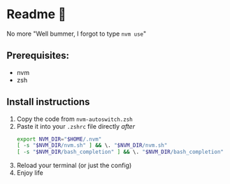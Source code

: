 # Readme 👀

No more "Well bummer, I forgot to type `nvm use`"

## Prerequisites:

- nvm
- zsh

## Install instructions

1. Copy the code from `nvm-autoswitch.zsh`
2. Paste it into your `.zshrc` file directly _after_ 
    ```sh
    export NVM_DIR="$HOME/.nvm"
    [ -s "$NVM_DIR/nvm.sh" ] && \. "$NVM_DIR/nvm.sh"
    [ -s "$NVM_DIR/bash_completion" ] && \. "$NVM_DIR/bash_completion"
    ```
3. Reload your terminal (or just the config)
4. Enjoy life

